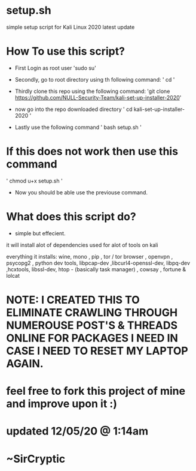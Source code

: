 # setup.sh
simple setup script for Kali Linux 2020 latest update

# How To use this script?

- First Login as root user 
'sudo su'

- Secondly, go to root directory using th following command:
' cd '

- Thirdly clone this repo using the following command:
'git clone https://github.com/NULL-Security-Team/kali-set-up-installer-2020'

- now go into the repo downloaded directory
' cd kali-set-up-installer-2020 '

- Lastly use the following command
' bash setup.sh '

# If this does not work then use this command
' chmod u+x setup.sh '
- Now you should be able use the previouse command.


# What does this script do?

- simple but effecient.

it will install alot of dependencies used for alot of tools on kali

everything it installs: wine, mono , pip , tor / tor browser , openvpn , psycopg2 , python dev tools, libpcap-dev ,libcurl4-openssl-dev, libpq-dev ,hcxtools, libssl-dev, htop - (basically task manager) , cowsay , fortune & lolcat

# NOTE: I CREATED THIS TO ELIMINATE CRAWLING THROUGH NUMEROUSE POST'S & THREADS ONLINE FOR PACKAGES I NEED IN CASE I NEED TO RESET MY LAPTOP AGAIN.

# feel free to fork this project of mine and improve upon it :)
# updated 12/05/20 @ 1:14am
# ~SirCryptic
